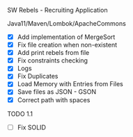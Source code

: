 SW Rebels - Recruiting Application

Java11/Maven/Lombok/ApacheCommons

- [x] Add implementation of MergeSort
- [x] Fix file creation when non-existent
- [x] Add print rebels from file
- [x] Fix constraints checking
- [x] Logs
- [x] Fix Duplicates
- [x] Load Memory with Entries from Files
- [x] Save files as JSON - GSON
- [x] Correct path with spaces

TODO 1.1

- [ ] Fix SOLID